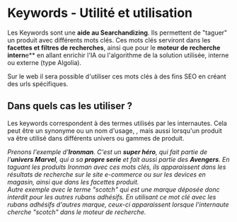 # Keywords - Utilité et utilisation

Les Keywords sont une **aide au Searchandizing**.
Ils permettent de "taguer" un produit avec différents mots clés. Ces mots clés serviront dans les **facettes et filtres de recherches**, ainsi que pour le **moteur de recherche intern**e** en allant enrichir l'IA ou l'algorithme de la solution utilisée, interne ou externe (type Algolia).

Sur le web il sera possible d'utiliser ces mots clés à des fins SEO en créant des urls spécifiques.

## Dans quels cas les utiliser ?
Les keywords correspondent à des termes utilisés par les internautes. Cela peut être un synonyme ou un nom d'usage, , mais aussi lorsqu'un produit va être utilisé dans différents univers ou gammes de produit. 

_Prenons l'exemple d'**Ironman**. C'est un **super héro**, qui fait partie de l'**univers Marvel**, qui a sa **propre serie** et fait aussi partie des **Avengers**. En taguant les produits Ironman avec ces mots clés, ils apparaissent dans les résultats de recherche sur le site e-commerce ou sur les devices en magasin, ainsi que dans les facettes produit.  
Autre exemple avec le terme "scotch" qui est une marque déposée donc interdit pour les autres rubans adhésifs. En utilisant ce mot clé avec les rubans adhésifs d'autres marque, ceux-ci apparaissent lorsque l'internaute cherche "scotch" dans le moteur de recherche._
